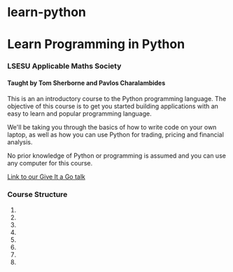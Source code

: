 # learn-python
# Learn Programming in Python
### LSESU Applicable Maths Society

#### Taught by Tom Sherborne and Pavlos Charalambides

This is an an introductory course to the Python programming language. The objective of this course is to get you started building applications with an easy to learn and popular programming language. 

We'll be taking you through the basics of how to write code on your own laptop, as well as how you can use Python for trading, pricing and financial analysis. 

 No prior knowledge of Python or programming is assumed and you can use any computer for this course.

[Link to our Give It a Go talk](https://docs.google.com/presentation/u/1/d/1FHhpGavkM2se9Wfj_FkO1n-plpa4-wDqUkBz-9Ui_MQ)

### Course Structure
1.
2.
3.
4.
5.
6.
7.
8.
